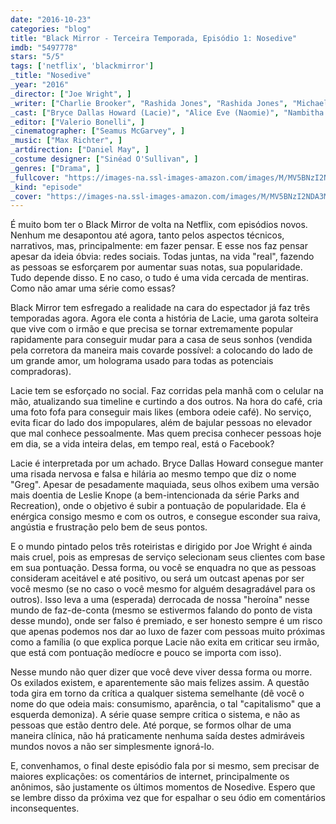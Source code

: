 ```yaml
---
date: "2016-10-23"
categories: "blog"
title: "Black Mirror - Terceira Temporada, Episódio 1: Nosedive"
imdb: "5497778"
stars: "5/5"
tags: ['netflix', 'blackmirror']
_title: "Nosedive"
_year: "2016"
_director: ["Joe Wright", ]
_writer: ["Charlie Brooker", "Rashida Jones", "Rashida Jones", "Michael Schur", "Michael Schur", ]
_cast: ["Bryce Dallas Howard (Lacie)", "Alice Eve (Naomie)", "Nambitha Ben-Wazi (Glam Woman)", "Michaela Coel (Airport Stewardess)", "Jeffrey Davenport (Cab Driver)", "Sope Dirisu (Man in Jail)", "Clayton Evertson (Ted)", "Demetri Goritsas (Lacie's Reputelligent Agent)", "Daisy Haggard (Bets)", ]
_editor: ["Valerio Bonelli", ]
_cinematographer: ["Seamus McGarvey", ]
_music: ["Max Richter", ]
_artdirection: ["Daniel May", ]
_costume designer: ["Sinéad O'Sullivan", ]
_genres: ["Drama", ]
_fullcover: "https://images-na.ssl-images-amazon.com/images/M/MV5BNzI2NDA3MTA4OF5BMl5BanBnXkFtZTgwMjA5MzkzMDI@.jpg"
_kind: "episode"
_cover: "https://images-na.ssl-images-amazon.com/images/M/MV5BNzI2NDA3MTA4OF5BMl5BanBnXkFtZTgwMjA5MzkzMDI@._V1._SX100_SY67_.jpg"
---
```

É muito bom ter o Black Mirror de volta na Netflix, com episódios novos. Nenhum me desapontou até agora, tanto pelos aspectos técnicos, narrativos, mas, principalmente: em fazer pensar. E esse nos faz pensar apesar da ideia óbvia: redes sociais. Todas juntas, na vida "real", fazendo as pessoas se esforçarem por aumentar suas notas, sua popularidade. Tudo depende disso. E no caso, o tudo é uma vida cercada de mentiras. Como não amar uma série como essas?

Black Mirror tem esfregado a realidade na cara do espectador já faz três temporadas agora. Agora ele conta a história de Lacie, uma garota solteira que vive com o irmão e que precisa se tornar extremamente popular rapidamente para conseguir mudar para a casa de seus sonhos (vendida pela corretora da maneira mais covarde possível: a colocando do lado de um grande amor, um holograma usado para todas as potenciais compradoras).

Lacie tem se esforçado no social. Faz corridas pela manhã com o celular na mão, atualizando sua timeline e curtindo a dos outros. Na hora do café, cria uma foto fofa para conseguir mais likes (embora odeie café). No serviço, evita ficar do lado dos impopulares, além de bajular pessoas no elevador que mal conhece pessoalmente. Mas quem precisa conhecer pessoas hoje em dia, se a vida inteira delas, em tempo real, está o Facebook?

Lacie é interpretada por um achado. Bryce Dallas Howard consegue manter uma risada nervosa e falsa e hilária ao mesmo tempo que diz o nome "Greg". Apesar de pesadamente maquiada, seus olhos exibem uma versão mais doentia de Leslie Knope (a bem-intencionada da série Parks and Recreation), onde o objetivo é subir a pontuação de popularidade. Ela é enérgica consigo mesmo e com os outros, e consegue esconder sua raiva, angústia e frustração pelo bem de seus pontos.

E o mundo pintado pelos três roteiristas e dirigido por Joe Wright é ainda mais cruel, pois as empresas de serviço selecionam seus clientes com base em sua pontuação. Dessa forma, ou você se enquadra no que as pessoas consideram aceitável e até positivo, ou será um outcast apenas por ser você mesmo (se no caso o você mesmo for alguém desagradável para os outros). Isso leva a uma (esperada) derrocada de nossa "heroína" nesse mundo de faz-de-conta (mesmo se estivermos falando do ponto de vista desse mundo), onde ser falso é premiado, e ser honesto sempre é um risco que apenas podemos nos dar ao luxo de fazer com pessoas muito próximas como a família (o que explica porque Lacie não exita em criticar seu irmão, que está com pontuação medíocre e pouco se importa com isso).

Nesse mundo não quer dizer que você deve viver dessa forma ou morre. Os exilados existem, e aparentemente são mais felizes assim. A questão toda gira em torno da crítica a qualquer sistema semelhante (dê você o nome do que odeia mais: consumismo, aparência, o tal "capitalismo" que a esquerda demoniza). A série quase sempre critica o sistema, e não as pessoas que estão dentro dele. Até porque, se formos olhar de uma maneira clínica, não há praticamente nenhuma saída destes admiráveis mundos novos a não ser simplesmente ignorá-lo.

E, convenhamos, o final deste episódio fala por si mesmo, sem precisar de maiores explicações: os comentários de internet, principalmente os anônimos, são justamente os últimos momentos de Nosedive. Espero que se lembre disso da próxima vez que for espalhar o seu ódio em comentários inconsequentes.
